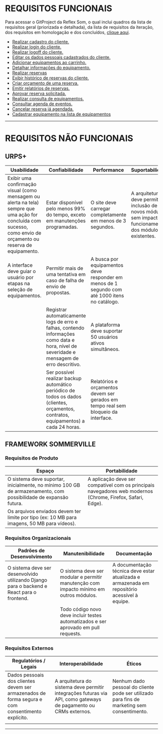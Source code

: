# REQUISITOS FUNCIONAIS
Para acessar o GitProject da Reflex Som, o qual inclui quadros da lista de requisitos geral (priorizada e detalhada), da lista de requisitos da iteração, dos requisitos em homologação e dos concluídos, [clique aqui](https://github.com/orgs/mdsreq-fga-unb/projects/64/views/2).

- [Realizar cadastro do cliente.](https://github.com/mdsreq-fga-unb/2025.1-T01-ReflexSom/issues/9)
- [Realizar login do cliente.](https://github.com/mdsreq-fga-unb/2025.1-T01-ReflexSom/issues/6)
- [Realizar logoff do cliente.](https://github.com/mdsreq-fga-unb/2025.1-T01-ReflexSom/issues/12)
- [Editar os dados pessoais cadastrados do cliente.](https://github.com/mdsreq-fga-unb/2025.1-T01-ReflexSom/issues/13)
- [Adicionar equipamentos ao carrinho.](https://github.com/mdsreq-fga-unb/2025.1-T01-ReflexSom/issues/19)
- [Detalhar informações do equipamento.](https://github.com/mdsreq-fga-unb/2025.1-T01-ReflexSom/issues/17)
- [Realizar reservas](https://github.com/mdsreq-fga-unb/2025.1-T01-ReflexSom/issues/53)
- [Exibir histórico de reservas do cliente.](https://github.com/mdsreq-fga-unb/2025.1-T01-ReflexSom/issues/22)
- [Criar orçamento de uma reserva.](https://github.com/mdsreq-fga-unb/2025.1-T01-ReflexSom/issues/24)
- [Emitir relatórios de reservas.](https://github.com/mdsreq-fga-unb/2025.1-T01-ReflexSom/issues/34)
- [Aprovar reserva solicitada.](https://github.com/mdsreq-fga-unb/2025.1-T01-ReflexSom/issues/55)
- [Realizar consulta de equipamentos.](https://github.com/mdsreq-fga-unb/2025.1-T01-ReflexSom/issues/29)
- [Consultar agenda de eventos.](https://github.com/mdsreq-fga-unb/2025.1-T01-ReflexSom/issues/30)
- [Cancelar reserva já agendada.](https://github.com/mdsreq-fga-unb/2025.1-T01-ReflexSom/issues/31)
- [Cadastrar equipamento na lista de equipamentos](https://github.com/mdsreq-fga-unb/2025.1-T01-ReflexSom/issues/26)



---
# REQUISITOS NÃO FUNCIONAIS #

## URPS+

| Usabilidade |Confiabilidade | Performance | Suportabilidade |
|-----------------------------------------------------------------------------|--------------------------------------------------------------------------------------------------|-----------------------------------------------------------------------------------------------------------|--------------------------------------------------------------------------------------------------------|
| Exibir uma confirmação visual (como mensagem ou alerta na tela) sempre que uma ação for concluída com sucesso, como envio de orçamento ou reserva de equipamento.  | Estar disponível pelo menos 99% do tempo, exceto em manutenções programadas.                    | O site deve carregar completamente em menos de 3 segundos.                            | A arquitetura deve permitir a inclusão de novos módulos sem impactar o funcionamento dos módulos existentes.          |
| A interface deve guiar o usuário por etapas na seleção de equipamentos. | Permitir mais de uma tentativa em caso de falha de envio de propostas.                          | A busca por equipamentos deve responder em menos de 1 segundo com até 1000 itens no catálogo.            |        |
|                                                                             | Registrar automaticamente logs de erro e falhas, contendo informações como data e hora, nível de severidade e mensagem de erro descritivo.   | A plataforma deve suportar 50 usuários ativos simultâneos.                  |                                                                                                        |
|                                                                             | Ser possível realizar backup automático periódico de todos os dados (clientes, orçamentos, contratos, equipamentos) a cada 24 horas.          | Relatórios e orçamentos devem ser gerados em tempo real sem bloqueio da interface.                      |                                                                                                        |


## FRAMEWORK SOMMERVILLE

### Requisitos de Produto

| Espaço                                                                                           | Portabilidade                                                                                         |
|--------------------------------------------------------------------------------------------------|--------------------------------------------------------------------------------------------------------|
| O sistema deve suportar, inicialmente, no mínimo 100 GB de armazenamento, com possibilidade de expansão futura. |  A aplicação deve ser compatível com os principais navegadores web modernos (Chrome, Firefox, Safari, Edge). |
| Os arquivos enviados devem ter limite por tipo (ex: 10 MB para imagens, 50 MB para vídeos).       |

### Requisitos Organizacionais

| Padrões de Desenvolvimento                                                       | Manutenibilidade                                                                 | Documentação                                                                                 |
|-----------------------------------------------------------------------------------|----------------------------------------------------------------------------------|---------------------------------------------------------------------------------------------|
| O sistema deve ser desenvolvido utilizando Django para o backend e React para o frontend. | O sistema deve ser modular e permitir manutenção com impacto mínimo em outros módulos. | A documentação técnica deve estar atualizada e armazenada em repositório acessível à equipe. |
|                                                                                   | Todo código novo deve incluir testes automatizados e ser aprovado em pull requests. |                                                                                             |


### Requisitos Externos

| Regulatórios / Legais | Interoperabilidade | Éticos |
|----------------------------------------------------------------------------------------|------------------------------------------------------------------------------------------------------|--------------------------------------------------------------------------------------------------------|
| Dados pessoais dos clientes devem ser armazenados de forma segura e com consentimento explícito. | A arquitetura do sistema deve permitir integrações futuras via API, como gateways de pagamento ou CRMs externos.  | Nenhum dado pessoal do cliente pode ser utilizado para fins de marketing sem consentimento.           |
|  |                         |        


---
